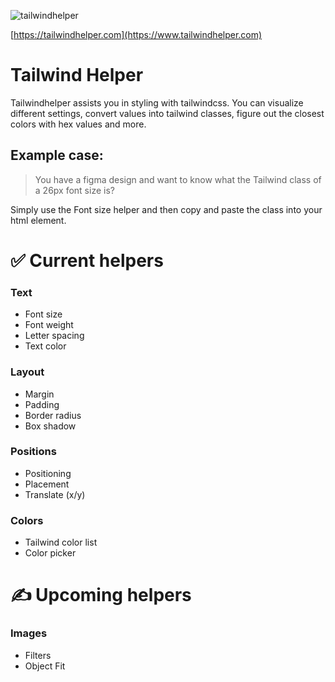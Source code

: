 ![tailwindhelper](https://user-images.githubusercontent.com/95282692/185206088-65cd67c4-d5f9-4f2f-9650-c3475bc8e0ca.jpeg)

[https://tailwindhelper.com](https://www.tailwindhelper.com)

# Tailwind Helper

Tailwindhelper assists you in styling with tailwindcss. You can visualize different settings, convert values into tailwind classes, figure out the closest colors with hex values and more.

## Example case:

> You have a figma design and want to know what the Tailwind class of a 26px font size is?

Simply use the Font size helper and then copy and paste the class into your html element.

# ✅ Current helpers

### Text

- Font size
- Font weight
- Letter spacing
- Text color

### Layout

- Margin
- Padding
- Border radius
- Box shadow

### Positions

- Positioning
- Placement
- Translate (x/y)

### Colors

- Tailwind color list
- Color picker

# ✍️ Upcoming helpers

### Images

- Filters
- Object Fit
